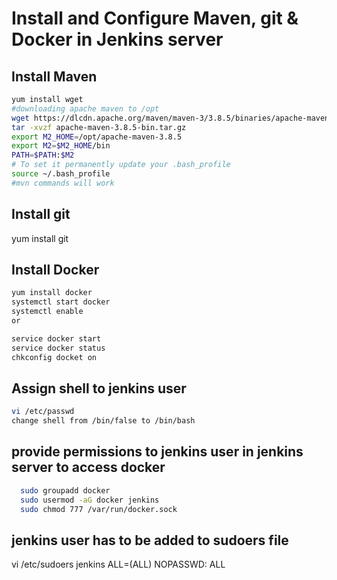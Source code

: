 # Install and Configure Maven, git & Docker in Jenkins server

## Install Maven
```sh
yum install wget
#downloading apache maven to /opt
wget https://dlcdn.apache.org/maven/maven-3/3.8.5/binaries/apache-maven-3.8.5-bin.tar.gz
tar -xvzf apache-maven-3.8.5-bin.tar.gz
export M2_HOME=/opt/apache-maven-3.8.5
export M2=$M2_HOME/bin
PATH=$PATH:$M2
# To set it permanently update your .bash_profile
source ~/.bash_profile
#mvn commands will work
```

## Install git
yum install git


## Install Docker
```sh
yum install docker
systemctl start docker
systemctl enable 
or

service docker start
service docker status
chkconfig docket on
```

## Assign shell to jenkins user

```sh
vi /etc/passwd
change shell from /bin/false to /bin/bash
```

## provide permissions to jenkins user in jenkins server to access docker
```sh
  sudo groupadd docker
  sudo usermod -aG docker jenkins
  sudo chmod 777 /var/run/docker.sock
```
## jenkins user has to be added to sudoers file
vi /etc/sudoers
jenkins ALL=(ALL)       NOPASSWD: ALL
